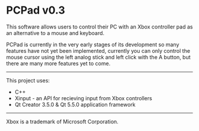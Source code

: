 # PCPad v0.3
This software allows users to control their PC with an Xbox controller pad as an alternative to a mouse and keyboard.

PCPad is currently in the very early stages of its development so many features have not yet been implemented, currently you can only control the mouse cursor using the left analog stick and left click with the A button, but there are many more features yet to come.

---

This project uses:
* C++
* Xinput - an API for recieving input from Xbox controllers
* Qt Creator 3.5.0 & Qt 5.5.0 application framework

---

Xbox is a trademark of Microsoft Corporation.
